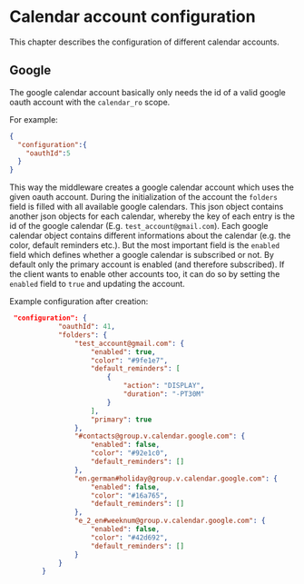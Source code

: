 
# Calendar account configuration

This chapter describes the configuration of different calendar accounts.

## Google

The google calendar account basically only needs the id of a valid google oauth account with the `calendar_ro` scope.

For example:

```json
{
  "configuration":{
    "oauthId":5
  }
}
```

This way the middleware creates a google calendar account which uses the given oauth account. During the initialization of the account the `folders` field is filled with all available google calendars.
This json object contains another json objects for each calendar, whereby the key of each entry is the id of the google calendar (E.g. `test_account@gmail.com`). Each google calendar object contains different informations about the calendar (e.g. the color, default reminders etc.). But the most important field is the `enabled` field which defines whether a google calendar is subscribed or not. By default only the primary account is enabled (and therefore subscribed). If the client wants to enable other accounts too, it can do so by setting the `enabled` field to `true` and updating the account. 

Example configuration after creation:

```json
 "configuration": {
            "oauthId": 41,
            "folders": {
                "test_account@gmail.com": {
                    "enabled": true,
                    "color": "#9fe1e7",
                    "default_reminders": [
                        {
                            "action": "DISPLAY",
                            "duration": "-PT30M"
                        }
                    ],
                    "primary": true
                },
                "#contacts@group.v.calendar.google.com": {
                    "enabled": false,
                    "color": "#92e1c0",
                    "default_reminders": []
                },
                "en.german#holiday@group.v.calendar.google.com": {
                    "enabled": false,
                    "color": "#16a765",
                    "default_reminders": []
                },
                "e_2_en#weeknum@group.v.calendar.google.com": {
                    "enabled": false,
                    "color": "#42d692",
                    "default_reminders": []
                }
            }
        }
```
